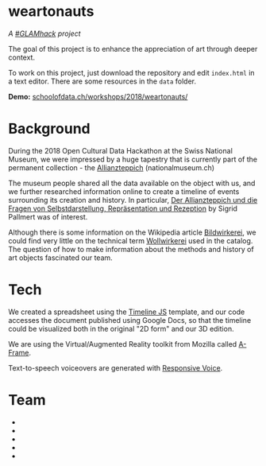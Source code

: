 # weartonauts

*A [#GLAMhack](https://glam.opendata.ch) project*

The goal of this project is to enhance the appreciation of art through deeper context.

To work on this project, just download the repository and edit `index.html` in a text editor. There are some resources in the `data` folder.

**Demo:** [schoolofdata.ch/workshops/2018/weartonauts/](http://schoolofdata.ch/workshops/2018/weartonauts/)

# Background

During the 2018 Open Cultural Data Hackathon at the Swiss National Museum, we were impressed by a huge tapestry that is currently part of the permanent collection - the [Allianzteppich](https://www.nationalmuseum.ch/sammlung_online/?lauftext=DEP-65&sID=&numOf=30&detailID=177198#177198) (nationalmuseum.ch)

The museum people shared all the data available on the object with us, and we further researched information online to create a timeline of events surrounding its creation and history. In particular, [Der Allianzteppich und die Fragen von Selbstdarstellung, Repräsentation und Rezeption](https://www.e-periodica.ch/cntmng?pid=kas-002:2002:53::362) by Sigrid Pallmert was of interest.

Although there is some information on the Wikipedia article [Bildwirkerei](https://de.wikipedia.org/wiki/Bildwirkerei), we could find very little on the technical term [Wollwirkerei](https://de.wikipedia.org/w/index.php?title=Spezial:Suche&search=Wollwirkerei) used in the catalog. The question of how to make information about the methods and history of art objects fascinated our team.

# Tech

We created a spreadsheet using the [Timeline JS](https://timeline.knightlab.com/) template, and our code accesses the document published using Google Docs, so that the timeline could be visualized both in the original "2D form" and our 3D edition.

We are using the Virtual/Augmented Reality toolkit from Mozilla called [A-Frame](https://aframe.io/docs/).

Text-to-speech voiceovers are generated with [Responsive Voice](https://responsivevoice.org/).

# Team

-
-
-
-
-
